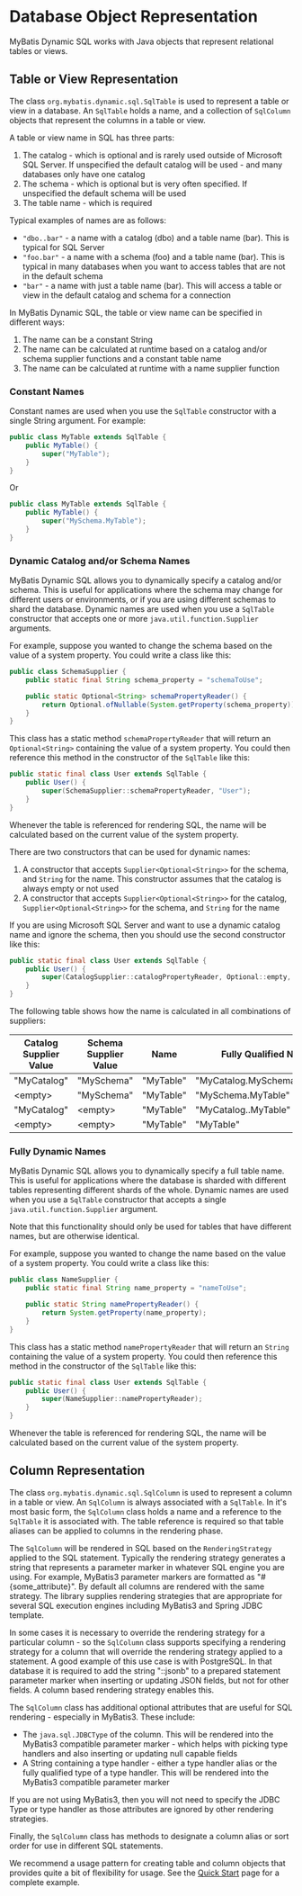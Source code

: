 # Database Object Representation
MyBatis Dynamic SQL works with Java objects that represent relational tables or views.

## Table or View Representation

The class `org.mybatis.dynamic.sql.SqlTable` is used to represent a table or view in a database. An `SqlTable` holds a name, and a collection of `SqlColumn` objects that represent the columns in a table or view.

A table or view name in SQL has three parts:

1. The catalog - which is optional and is rarely used outside of Microsoft SQL Server. If unspecified the default catalog will be used - and many databases only have one catalog
1. The schema - which is optional but is very often specified. If unspecified the default schema will be used
1. The table name - which is required

Typical examples of names are as follows:

- `"dbo..bar"` - a name with a catalog (dbo) and a table name (bar). This is typical for SQL Server
- `"foo.bar"` - a name with a schema (foo) and a table name (bar). This is typical in many databases when you want to access tables that are not in the default schema
- `"bar"` - a name with just a table name (bar). This will access a table or view in the default catalog and schema for a connection

In MyBatis Dynamic SQL, the table or view name can be specified in different ways:

1. The name can be a constant String
1. The name can be calculated at runtime based on a catalog and/or schema supplier functions and a constant table name
1. The name can be calculated at runtime with a name supplier function

### Constant Names

Constant names are used when you use the `SqlTable` constructor with a single String argument. For example:

```java
public class MyTable extends SqlTable {
    public MyTable() {
        super("MyTable");
    }
}
```

Or

```java
public class MyTable extends SqlTable {
    public MyTable() {
        super("MySchema.MyTable");
    }
}
```

### Dynamic Catalog and/or Schema Names
MyBatis Dynamic SQL allows you to dynamically specify a catalog and/or schema. This is useful for applications where the schema may change for different users or environments, or if you are using different schemas to shard the database. Dynamic names are used when you use a `SqlTable` constructor that accepts one or more `java.util.function.Supplier` arguments.

For example, suppose you wanted to change the schema based on the value of a system property. You could write a class like this:

```java
public class SchemaSupplier {
    public static final String schema_property = "schemaToUse";

    public static Optional<String> schemaPropertyReader() {
        return Optional.ofNullable(System.getProperty(schema_property));
    }
}
```

This class has a static method `schemaPropertyReader` that will return an `Optional<String>` containing the value of a system property. You could then reference this method in the constructor of the `SqlTable` like this:

```java
public static final class User extends SqlTable {
    public User() {
        super(SchemaSupplier::schemaPropertyReader, "User");
    }
}
```

Whenever the table is referenced for rendering SQL, the name will be calculated based on the current value of the system property.

There are two constructors that can be used for dynamic names:

1. A constructor that accepts `Supplier<Optional<String>>` for the schema, and `String` for the name. This constructor assumes that the catalog is always empty or not used
1. A constructor that accepts `Supplier<Optional<String>>` for the catalog, `Supplier<Optional<String>>` for the schema, and `String` for the name

If you are using Microsoft SQL Server and want to use a dynamic catalog name and ignore the schema, then you should use the second constructor like this:

```java
public static final class User extends SqlTable {
    public User() {
        super(CatalogSupplier::catalogPropertyReader, Optional::empty, "User");
    }
}
```

The following table shows how the name is calculated in all combinations of suppliers:

Catalog Supplier Value | Schema Supplier Value | Name | Fully Qualified Name
---|---|---|---
"MyCatalog" | "MySchema" | "MyTable" | "MyCatalog.MySchema.MyTable"
&lt;empty&gt; | "MySchema" | "MyTable" | "MySchema.MyTable"
"MyCatalog" | &lt;empty&gt; | "MyTable" | "MyCatalog..MyTable"
&lt;empty&gt; | &lt;empty&gt; | "MyTable" | "MyTable"


### Fully Dynamic Names
MyBatis Dynamic SQL allows you to dynamically specify a full table name. This is useful for applications where the database is sharded with different tables representing different shards of the whole. Dynamic names are used when you use a `SqlTable` constructor that accepts a single `java.util.function.Supplier` argument.

Note that this functionality should only be used for tables that have different names, but are otherwise identical.

For example, suppose you wanted to change the name based on the value of a system property. You could write a class like this:

```java
public class NameSupplier {
    public static final String name_property = "nameToUse";

    public static String namePropertyReader() {
        return System.getProperty(name_property);
    }
}
```

This class has a static method `namePropertyReader` that will return an `String` containing the value of a system property. You could then reference this method in the constructor of the `SqlTable` like this:

```java
public static final class User extends SqlTable {
    public User() {
        super(NameSupplier::namePropertyReader);
    }
}
```

Whenever the table is referenced for rendering SQL, the name will be calculated based on the current value of the system property.



## Column Representation

The class `org.mybatis.dynamic.sql.SqlColumn` is used to represent a column in a table or view. An `SqlColumn` is always associated with a `SqlTable`. In it's most basic form, the `SqlColumn` class holds a name and a reference to the `SqlTable` it is associated with. The table reference is required so that table aliases can be applied to columns in the rendering phase.

The `SqlColumn` will be rendered in SQL based on the `RenderingStrategy` applied to the SQL statement. Typically the rendering strategy generates a string that represents a parameter marker in whatever SQL engine you are using. For example, MyBatis3 parameter markers are formatted as "#{some_attribute}". By default all columns are rendered with the same strategy. The library supplies rendering strategies that are appropriate for several SQL execution engines including MyBatis3 and Spring JDBC template.

In some cases it is necessary to override the rendering strategy for a particular column - so the `SqlColumn` class supports specifying a rendering strategy for a column that will override the rendering strategy applied to a statement. A good example of this use case is with PostgreSQL. In that database it is required to add the string "::jsonb" to a prepared statement parameter marker when inserting or updating JSON fields, but not for other fields. A column based rendering strategy enables this.

The `SqlColumn` class has additional optional attributes that are useful for SQL rendering - especially in MyBatis3. These include:

* The `java.sql.JDBCType` of the column. This will be rendered into the MyBatis3 compatible parameter marker - which helps with picking type handlers and also inserting or updating null capable fields
* A String containing a type handler - either a type handler alias or the fully qualified type of a type handler. This will be rendered into the MyBatis3 compatible parameter marker

If you are not using MyBatis3, then you will not need to specify the JDBC Type or type handler as those attributes are ignored by other rendering strategies.

Finally, the `SqlColumn` class has methods to designate a column alias or sort order for use in different SQL statements.

We recommend a usage pattern for creating table and column objects that provides quite a bit of flexibility for usage. See the [Quick Start](quickStart.html) page for a complete example.
